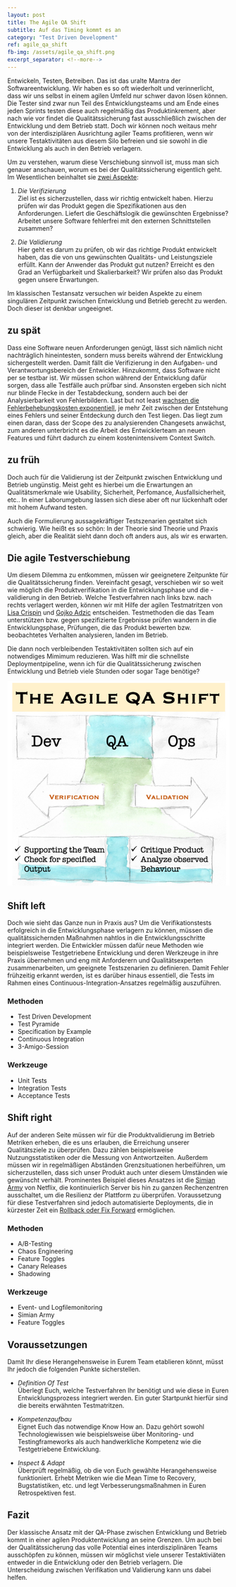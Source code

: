 ```yaml
---
layout: post
title: The Agile QA Shift
subtitle: Auf das Timing kommt es an
category: "Test Driven Development"
ref: agile_qa_shift
fb-img: /assets/agile_qa_shift.png
excerpt_separator: <!--more-->
---
```

Entwickeln, Testen, Betreiben. Das ist das uralte Mantra der Softwareentwicklung. Wir haben es so oft wiederholt und verinnerlicht, dass wir uns selbst in einem agilen Umfeld nur schwer davon lösen können. Die Tester sind zwar nun Teil des Entwicklungsteams und am Ende eines jeden Sprints  testen diese auch regelmäßig das Produktinkrement, aber nach wie vor findet die Qualitätssicherung fast ausschließlich zwischen der Entwicklung und dem Betrieb statt. Doch wir können noch weitaus mehr von der interdisziplären Ausrichtung agiler Teams profitieren, wenn wir unsere Testaktivitäten aus diesem Silo befreien und sie sowohl in die Entwicklung als auch in den Betrieb verlagern.

<!--more-->

Um zu verstehen, warum diese Verschiebung sinnvoll ist, muss man sich genauer anschauen, worum es bei der Qualitätssicherung eigentlich geht.
Im Wesentlichen beinhaltet sie [zwei Aspekte](https://de.wikipedia.org/wiki/Verifizierung_und_Validierung): 
1. _Die Verifizierung_  
Ziel ist es sicherzustellen, dass wir richtig entwickelt haben. Hierzu prüfen wir das Produkt gegen die Spezifikationen aus den Anforderungen. Liefert die Geschäftslogik die gewünschten Ergebnisse? Arbeitet unsere Software fehlerfrei mit den externen Schnittstellen zusammen? 

2. _Die Validierung_  
Hier geht es darum zu prüfen, ob wir das richtige Produkt entwickelt haben, das die von uns gewünschten Qualitäts- und Leistungsziele erfüllt. Kann der Anwender das Produkt gut nutzen? Erreicht es den Grad an Verfügbarkeit und Skalierbarkeit? Wir prüfen also das Produkt gegen unsere Erwartungen.

Im klassischen Testansatz versuchen wir beiden Aspekte zu einem singulären Zeitpunkt zwischen Entwicklung und Betrieb gerecht zu werden. Doch dieser ist denkbar ungeeignet.

## zu spät 
Dass eine Software neuen Anforderungen genügt, lässt sich nämlich nicht nachträglich hineintesten, sondern muss bereits während der Entwicklung sichergestellt werden. Damit fällt die Verifizierung in den Aufgaben- und Verantwortungsbereich der Entwickler.
Hinzukommt, dass Software nicht per se testbar ist. Wir müssen schon während der Entwicklung dafür sorgen, dass alle Testfälle auch prüfbar sind.
Ansonsten ergeben sich nicht nur blinde Flecke in der Testabdeckung, sondern auch bei der Analysierbarkeit von Fehlerbildern.
Last but not least [wachsen die Fehlerbehebungskosten exponentiell](https://ntrs.nasa.gov/archive/nasa/casi.ntrs.nasa.gov/20100036670.pdf), je mehr Zeit zwischen der Entstehung eines Fehlers und seiner Entdeckung durch den Test liegen. Das liegt zum einen daran, dass der Scope des zu analysierenden Changesets anwächst, zum anderen unterbricht es die Arbeit des Entwicklerteam an neuen Features und führt dadurch zu einem kostenintensivem Context Switch.

## zu früh
Doch auch für die Validierung ist der Zeitpunkt zwischen Entwicklung und Betrieb ungünstig.  Meist geht es hierbei um die Erwartungen an Qualitätsmerkmale wie Usability, Sicherheit, Perfomance, Ausfallsicherheit, etc.. In einer Laborumgebung lassen sich diese aber oft nur lückenhaft oder mit hohem Aufwand testen.

Auch die Formulierung aussagekräftiger Testszenarien gestaltet sich schwierig. Wie heißt es so schön:
In der Theorie sind Theorie und Praxis gleich, aber die Realität sieht dann doch oft anders aus, als wir es erwarten. 

## Die agile Testverschiebung
Um diesem Dilemma zu entkommen, müssen wir geeignetere Zeitpunkte für die Qualitätssicherung finden. Vereinfacht gesagt, verschieben wir so weit wie möglich die Produktverifikation in die Entwicklungsphase und die -validierung in den Betrieb. Welche Testverfahren nach links bzw. nach rechts verlagert werden, können wir mit Hilfe der agilen Testmatritzen von [Lisa Crispin](https://lisacrispin.com/2011/11/08/using-the-agile-testing-quadrants/) und [Gojko Adzic](https://gojko.net/2013/10/21/lets-break-the-agile-testing-quadrants/) entscheiden. Testmethoden die das Team unterstützen bzw. gegen spezifizierte Ergebnisse prüfen wandern in die Entwicklungsphase, Prüfungen, die das Produkt bewerten bzw. beobachtetes Verhalten analysieren, landen im Betrieb.

Die dann noch verbleibenden Testaktivitäten sollten sich auf ein notwendiges Mimimum reduzieren. Was hilft mir die schnellste Deploymentpipeline, wenn ich für die Qualitätssicherung zwischen Entwicklung und Betrieb viele Stunden oder sogar Tage benötige? 

![Agile QA Shift](/assets/agile_qa_shift.png)


## Shift left
Doch wie sieht das Ganze nun in Praxis aus?  Um die Verifikationstests erfolgreich in die Entwicklungsphase verlagern zu können, müssen die qualitätssichernden Maßnahmen nahtlos in die Entwicklungsschritte integriert werden. Die Entwickler müssen dafür neue Methoden wie beispielsweise Testgetriebene Entwicklung und deren Werkzeuge in ihre Praxis übernehmen und eng mit Anforderern und Qualitätsexperten zusammenarbeiten, um geeignete Testszenarien zu definieren. Damit Fehler frühzeitig erkannt werden, ist es darüber hinaus essentiell, die Tests im Rahmen eines Continuous-Integration-Ansatzes regelmäßig auszuführen.

### Methoden
* Test Driven Development
* Test Pyramide
* Specification by Example
* Continuous Integration
* 3-Amigo-Session

### Werkzeuge
* Unit Tests
* Integration Tests
* Acceptance Tests

## Shift right
Auf der anderen Seite müssen wir für die Produktvalidierung im Betrieb Metriken erheben, die es uns erlauben, die Erreichung unserer Qualitätsziele zu überprüfen. Dazu zählen beispielsweise Nutzungsstatistiken oder die Messung von Antwortzeiten. Außerdem müssen wir in regelmäßigen Abständen Grenzsituationen herbeiführen, um sicherzustellen, dass sich unser Produkt auch unter diesem Umständen wie gewünscht verhält. Prominentes Beispiel dieses Ansatzes ist die [Simian Army](https://medium.com/netflix-techblog/the-netflix-simian-army-16e57fbab116) von Netflix, die kontinuierlich Server bis hin zu ganzen Rechenzentren ausschaltet, um die Resilienz der Plattform zu überprüfen. Voraussetzung für diese Testverfahren sind jedoch automatisierte Deployments, die in kürzester Zeit ein [Rollback oder Fix Forward](https://www.linkedin.com/pulse/service-recovery-rolling-back-vs-forward-fixing-mohamed-el-geish/) ermöglichen.

### Methoden
* A/B-Testing
* Chaos Engineering
* Feature Toggles
* Canary Releases
* Shadowing

### Werkzeuge
* Event- und Logfilemonitoring
* Simian Army
* Feature Toggles

## Voraussetzungen
Damit Ihr diese Herangehensweise in Eurem Team etablieren könnt, müsst Ihr jedoch die folgenden Punkte sicherstellen. 

* _Definition Of Test_  
Überlegt Euch, welche Testverfahren Ihr benötigt und wie diese in Euren Entwicklungsprozess integriert werden. Ein guter Startpunkt hierfür sind die bereits erwähnten Testmatritzen.

* _Kompetenzaufbau_  
Eignet Euch das notwendige Know How an. Dazu gehört sowohl Technologiewissen wie beispielsweise über Monitoring- und Testingframeworks als auch handwerkliche Kompetenz wie die Testgetriebene Entwicklung.

* _Inspect & Adapt_  
Überprüft regelmäßig, ob die von Euch gewählte Herangehensweise funktioniert. Erhebt Metriken wie die Mean Time to Recovery, Bugstatistiken, etc. und legt Verbesserungsmaßnahmen in Euren Retrospektiven fest.

## Fazit
Der klassische Ansatz mit der QA-Phase zwischen Entwicklung und Betrieb kommt in einer agilen Produktentwicklung an seine Grenzen. Um auch bei der Qualitätssicherung das volle Potential eines interdisziplinären Teams ausschöpfen zu können, müssen wir möglichst viele unserer Testaktiviäten entweder in die Entwicklung oder den Betrieb verlagern. Die Unterscheidung zwischen Verifikation und Validierung kann uns dabei helfen.


